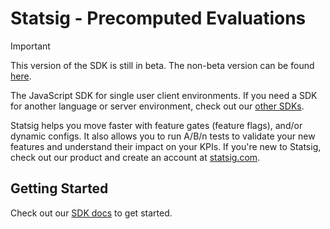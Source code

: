 # Statsig - Precomputed Evaluations

> [!IMPORTANT]
> This version of the SDK is still in beta. The non-beta version can be found [here](https://github.com/statsig-io/js-client).

The JavaScript SDK for single user client environments. If you need a SDK for another language or server environment, check out our [other SDKs](https://docs.statsig.com/#sdks).

Statsig helps you move faster with feature gates (feature flags), and/or dynamic configs. It also allows you to run A/B/n tests to validate your new features and understand their impact on your KPIs. If you're new to Statsig, check out our product and create an account at [statsig.com](https://www.statsig.com).

## Getting Started

Check out our [SDK docs](https://docs.statsig.com/client/jsClientSDK) to get started.
